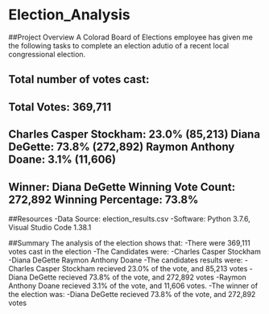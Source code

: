 # Election_Analysis

##Project Overview
A Colorad Board of Elections employee has given me the following tasks to complete an election adutio of a recent local congressional election.

Total number of votes cast:
-------------------------
Total Votes: 369,711
-------------------------
Charles Casper Stockham: 23.0% (85,213)
Diana DeGette: 73.8% (272,892)
Raymon Anthony Doane: 3.1% (11,606)
-------------------------
Winner: Diana DeGette
Winning Vote Count: 272,892
Winning Percentage: 73.8%
-------------------------
##Resources
-Data Source: election_results.csv
-Software: Python 3.7.6, Visual Studio Code 1.38.1

##Summary
The analysis of the election shows that:
-There were 369,111 votes cast in the election
-The Candidates were:
    -Charles Casper Stockham
    -Diana DeGette
    Raymon Anthony Doane
-The candidates results were:
  -Charles Casper Stockham recieved 23.0% of the vote, and 85,213 votes
  -Diana DeGette recieved 73.8% of the vote, and 272,892 votes
  -Raymon Anthony Doane recieved 3.1% of the vote, and 11,606 votes.
-The winner of the election was:
 -Diana DeGette recieved 73.8% of the vote, and 272,892 votes
